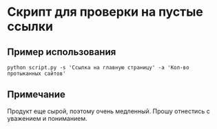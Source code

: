 # Скрипт для проверки на пустые ссылки
## Пример использования
```
python script.py -s 'Ссылка на главную страницу' -a 'Кол-во протыканных сайтов'
```
## Примечание
Продукт еще сырой, поэтому очень медленный. Прошу отнестись с уважением и пониманием.
